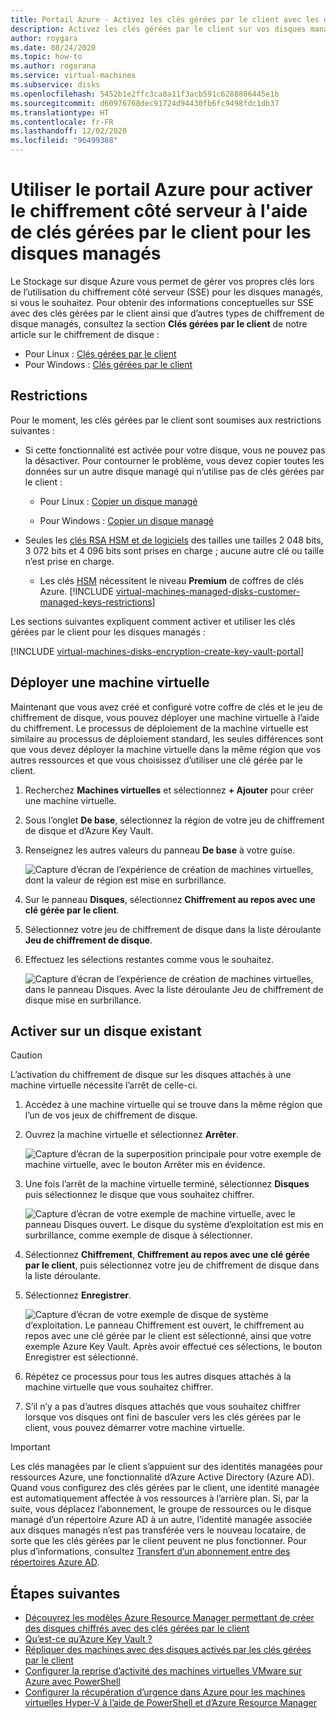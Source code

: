 ```yaml
---
title: Portail Azure - Activez les clés gérées par le client avec les disques managés - SSE
description: Activez les clés gérées par le client sur vos disques managés à l’aide du portail Azure.
author: roygara
ms.date: 08/24/2020
ms.topic: how-to
ms.author: rogarana
ms.service: virtual-machines
ms.subservice: disks
ms.openlocfilehash: 5452b1e2ffc3ca8a11f3acb591c6288806445e1b
ms.sourcegitcommit: d60976768dec91724d94430fb6fc9498fdc1db37
ms.translationtype: HT
ms.contentlocale: fr-FR
ms.lasthandoff: 12/02/2020
ms.locfileid: "96499388"
---
```

# <a name="use-the-azure-portal-to-enable-server-side-encryption-with-customer-managed-keys-for-managed-disks"></a>Utiliser le portail Azure pour activer le chiffrement côté serveur à l'aide de clés gérées par le client pour les disques managés

Le Stockage sur disque Azure vous permet de gérer vos propres clés lors de l’utilisation du chiffrement côté serveur (SSE) pour les disques managés, si vous le souhaitez. Pour obtenir des informations conceptuelles sur SSE avec des clés gérées par le client ainsi que d’autres types de chiffrement de disque managés, consultez la section **Clés gérées par le client** de notre article sur le chiffrement de disque :

- Pour Linux : [Clés gérées par le client](./disk-encryption.md#customer-managed-keys)
- Pour Windows : [Clés gérées par le client](./disk-encryption.md#customer-managed-keys)

## <a name="restrictions"></a>Restrictions

Pour le moment, les clés gérées par le client sont soumises aux restrictions suivantes :

- Si cette fonctionnalité est activée pour votre disque, vous ne pouvez pas la désactiver.
    Pour contourner le problème, vous devez copier toutes les données sur un autre disque managé qui n’utilise pas de clés gérées par le client :

    - Pour Linux : [Copier un disque managé](./linux/disks-upload-vhd-to-managed-disk-cli.md#copy-a-managed-disk)

    - Pour Windows : [Copier un disque managé](./windows/disks-upload-vhd-to-managed-disk-powershell.md#copy-a-managed-disk)

- Seules les [clés RSA HSM et de logiciels](../key-vault/keys/about-keys.md) des tailles une tailles 2 048 bits, 3 072 bits et 4 096 bits sont prises en charge ; aucune autre clé ou taille n’est prise en charge.
    - Les clés [HSM](../key-vault/keys/hsm-protected-keys.md) nécessitent le niveau **Premium** de coffres de clés Azure.
[!INCLUDE [virtual-machines-managed-disks-customer-managed-keys-restrictions](../../includes/virtual-machines-managed-disks-customer-managed-keys-restrictions.md)]

Les sections suivantes expliquent comment activer et utiliser les clés gérées par le client pour les disques managés :

[!INCLUDE [virtual-machines-disks-encryption-create-key-vault-portal](../../includes/virtual-machines-disks-encryption-create-key-vault-portal.md)]

## <a name="deploy-a-vm"></a>Déployer une machine virtuelle

Maintenant que vous avez créé et configuré votre coffre de clés et le jeu de chiffrement de disque, vous pouvez déployer une machine virtuelle à l’aide du chiffrement.
Le processus de déploiement de la machine virtuelle est similaire au processus de déploiement standard, les seules différences sont que vous devez déployer la machine virtuelle dans la même région que vos autres ressources et que vous choisissez d’utiliser une clé gérée par le client.

1. Recherchez **Machines virtuelles** et sélectionnez **+ Ajouter** pour créer une machine virtuelle.
1. Sous l’onglet **De base**, sélectionnez la région de votre jeu de chiffrement de disque et d’Azure Key Vault.
1. Renseignez les autres valeurs du panneau **De base** à votre guise.

    ![Capture d’écran de l’expérience de création de machines virtuelles, dont la valeur de région est mise en surbrillance.](media/virtual-machines-disk-encryption-portal/server-side-encryption-create-a-vm-region.png)

1. Sur le panneau **Disques**, sélectionnez **Chiffrement au repos avec une clé gérée par le client**.
1. Sélectionnez votre jeu de chiffrement de disque dans la liste déroulante **Jeu de chiffrement de disque**.
1. Effectuez les sélections restantes comme vous le souhaitez.

    ![Capture d’écran de l’expérience de création de machines virtuelles, dans le panneau Disques. Avec la liste déroulante Jeu de chiffrement de disque mise en surbrillance.](media/virtual-machines-disk-encryption-portal/server-side-encryption-create-vm-select-customer-managed-key-disk-encryption-set.png)

## <a name="enable-on-an-existing-disk"></a>Activer sur un disque existant

> [!CAUTION]
> L’activation du chiffrement de disque sur les disques attachés à une machine virtuelle nécessite l’arrêt de celle-ci.
    
1. Accédez à une machine virtuelle qui se trouve dans la même région que l’un de vos jeux de chiffrement de disque.
1. Ouvrez la machine virtuelle et sélectionnez **Arrêter**.

    ![Capture d’écran de la superposition principale pour votre exemple de machine virtuelle, avec le bouton Arrêter mis en évidence.](media/virtual-machines-disk-encryption-portal/server-side-encryption-stop-vm-to-encrypt-disk-fix.png)

1. Une fois l’arrêt de la machine virtuelle terminé, sélectionnez **Disques** puis sélectionnez le disque que vous souhaitez chiffrer.

    ![Capture d’écran de votre exemple de machine virtuelle, avec le panneau Disques ouvert. Le disque du système d’exploitation est mis en surbrillance, comme exemple de disque à sélectionner.](media/virtual-machines-disk-encryption-portal/server-side-encryption-existing-disk-select.png)

1. Sélectionnez **Chiffrement**, **Chiffrement au repos avec une clé gérée par le client**, puis sélectionnez votre jeu de chiffrement de disque dans la liste déroulante.
1. Sélectionnez **Enregistrer**.

    ![Capture d’écran de votre exemple de disque de système d’exploitation. Le panneau Chiffrement est ouvert, le chiffrement au repos avec une clé gérée par le client est sélectionné, ainsi que votre exemple Azure Key Vault. Après avoir effectué ces sélections, le bouton Enregistrer est sélectionné.](media/virtual-machines-disk-encryption-portal/server-side-encryption-encrypt-existing-disk-customer-managed-key.png)

1. Répétez ce processus pour tous les autres disques attachés à la machine virtuelle que vous souhaitez chiffrer.
1. S’il n’y a pas d’autres disques attachés que vous souhaitez chiffrer lorsque vos disques ont fini de basculer vers les clés gérées par le client, vous pouvez démarrer votre machine virtuelle.

> [!IMPORTANT]
> Les clés managées par le client s’appuient sur des identités managées pour ressources Azure, une fonctionnalité d’Azure Active Directory (Azure AD). Quand vous configurez des clés gérées par le client, une identité managée est automatiquement affectée à vos ressources à l’arrière plan. Si, par la suite, vous déplacez l’abonnement, le groupe de ressources ou le disque managé d’un répertoire Azure AD à un autre, l’identité managée associée aux disques managés n’est pas transférée vers le nouveau locataire, de sorte que les clés gérées par le client peuvent ne plus fonctionner. Pour plus d’informations, consultez [Transfert d’un abonnement entre des répertoires Azure AD](../active-directory/managed-identities-azure-resources/known-issues.md#transferring-a-subscription-between-azure-ad-directories).

## <a name="next-steps"></a>Étapes suivantes

- [Découvrez les modèles Azure Resource Manager permettant de créer des disques chiffrés avec des clés gérées par le client](https://github.com/ramankumarlive/manageddiskscmkpreview)
- [Qu’est-ce qu’Azure Key Vault ?](../key-vault/general/overview.md)
- [Répliquer des machines avec des disques activés par les clés gérées par le client](../site-recovery/azure-to-azure-how-to-enable-replication-cmk-disks.md)
- [Configurer la reprise d’activité des machines virtuelles VMware sur Azure avec PowerShell](../site-recovery/vmware-azure-disaster-recovery-powershell.md#replicate-vmware-vms)
- [Configurer la récupération d’urgence dans Azure pour les machines virtuelles Hyper-V à l’aide de PowerShell et d’Azure Resource Manager](../site-recovery/hyper-v-azure-powershell-resource-manager.md#step-7-enable-vm-protection)